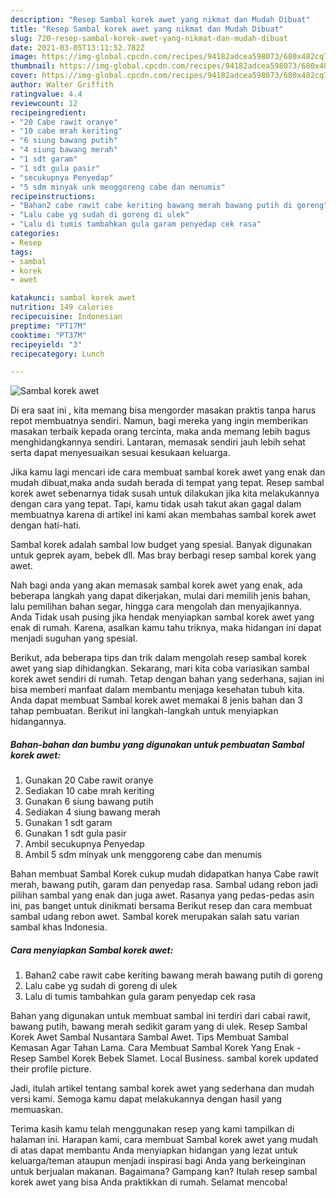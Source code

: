 ```yaml
---
description: "Resep Sambal korek awet yang nikmat dan Mudah Dibuat"
title: "Resep Sambal korek awet yang nikmat dan Mudah Dibuat"
slug: 720-resep-sambal-korek-awet-yang-nikmat-dan-mudah-dibuat
date: 2021-03-05T13:11:52.782Z
image: https://img-global.cpcdn.com/recipes/94182adcea598073/680x482cq70/sambal-korek-awet-foto-resep-utama.jpg
thumbnail: https://img-global.cpcdn.com/recipes/94182adcea598073/680x482cq70/sambal-korek-awet-foto-resep-utama.jpg
cover: https://img-global.cpcdn.com/recipes/94182adcea598073/680x482cq70/sambal-korek-awet-foto-resep-utama.jpg
author: Walter Griffith
ratingvalue: 4.4
reviewcount: 12
recipeingredient:
- "20 Cabe rawit oranye"
- "10 cabe mrah keriting"
- "6 siung bawang putih"
- "4 siung bawang merah"
- "1 sdt garam"
- "1 sdt gula pasir"
- "secukupnya Penyedap"
- "5 sdm minyak unk menggoreng cabe dan menumis"
recipeinstructions:
- "Bahan2 cabe rawit cabe keriting bawang merah bawang putih di goreng"
- "Lalu cabe yg sudah di goreng di ulek"
- "Lalu di tumis tambahkan gula garam penyedap cek rasa"
categories:
- Resep
tags:
- sambal
- korek
- awet

katakunci: sambal korek awet 
nutrition: 149 calories
recipecuisine: Indonesian
preptime: "PT17M"
cooktime: "PT37M"
recipeyield: "3"
recipecategory: Lunch

---
```



![Sambal korek awet](https://img-global.cpcdn.com/recipes/94182adcea598073/680x482cq70/sambal-korek-awet-foto-resep-utama.jpg)

Di era  saat ini , kita memang bisa mengorder masakan praktis tanpa harus repot membuatnya sendiri. Namun, bagi mereka yang ingin memberikan masakan terbaik kepada orang tercinta, maka anda memang lebih bagus menghidangkannya sendiri. Lantaran, memasak sendiri jauh lebih sehat serta dapat menyesuaikan sesuai kesukaan keluarga.

Jika kamu lagi mencari ide cara membuat sambal korek awet yang enak dan mudah dibuat,maka anda sudah berada di tempat yang tepat. Resep sambal korek awet  sebenarnya tidak susah untuk dilakukan jika kita melakukannya dengan cara yang tepat. Tapi, kamu tidak usah takut akan gagal dalam membuatnya 
karena di artikel ini kami akan membahas sambal korek awet dengan hati-hati.  

Sambal korek adalah sambal low budget yang spesial. Banyak digunakan untuk geprek ayam, bebek dll. Mas bray berbagi resep sambal korek yang awet.

Nah bagi anda yang akan memasak sambal korek awet yang enak, ada beberapa langkah yang dapat dikerjakan, mulai dari memilih jenis bahan, lalu pemilihan bahan segar, hingga cara mengolah dan menyajikannya. Anda Tidak usah pusing jika hendak menyiapkan sambal korek awet yang enak di rumah. Karena, asalkan kamu  tahu triknya, maka hidangan ini dapat menjadi suguhan yang spesial.

Berikut, ada beberapa tips dan trik dalam mengolah resep sambal korek awet yang siap dihidangkan. Sekarang, mari kita coba variasikan sambal korek awet sendiri di rumah. Tetap dengan bahan yang sederhana, sajian ini bisa memberi manfaat dalam membantu menjaga kesehatan tubuh kita. Anda dapat membuat Sambal korek awet memakai 8 jenis bahan dan 3 tahap pembuatan. Berikut ini langkah-langkah untuk menyiapkan hidangannya.

<!--inarticleads1-->

##### Bahan-bahan dan bumbu yang digunakan untuk pembuatan Sambal korek awet:

1. Gunakan 20 Cabe rawit oranye
1. Sediakan 10 cabe mrah keriting
1. Gunakan 6 siung bawang putih
1. Sediakan 4 siung bawang merah
1. Gunakan 1 sdt garam
1. Gunakan 1 sdt gula pasir
1. Ambil secukupnya Penyedap
1. Ambil 5 sdm minyak unk menggoreng cabe dan menumis


Bahan membuat Sambal Korek cukup mudah didapatkan hanya Cabe rawit merah, bawang putih, garam dan penyedap rasa. Sambal udang rebon jadi pilihan sambal yang enak dan juga awet. Rasanya yang pedas-pedas asin ini, pas banget untuk dinikmati bersama Berikut resep dan cara membuat sambal udang rebon awet. Sambal korek merupakan salah satu varian sambal khas Indonesia. 

<!--inarticleads2-->

##### Cara menyiapkan Sambal korek awet:

1. Bahan2 cabe rawit cabe keriting bawang merah bawang putih di goreng
1. Lalu cabe yg sudah di goreng di ulek
1. Lalu di tumis tambahkan gula garam penyedap cek rasa


Bahan yang digunakan untuk membuat sambal ini terdiri dari cabai rawit, bawang putih, bawang merah sedikit garam yang di ulek. Resep Sambal Korek Awet Sambal Nusantara Sambal Awet. Tips Membuat Sambal Kemasan Agar Tahan Lama. Cara Membuat Sambal Korek Yang Enak - Resep Sambel Korek Bebek Slamet. Local Business. sambal korek updated their profile picture. 

Jadi, itulah artikel tentang  sambal korek awet  yang sederhana dan mudah versi kami. Semoga kamu dapat melakukannya dengan hasil yang memuaskan. 

Terima kasih kamu telah menggunakan resep yang kami tampilkan di halaman ini. Harapan kami, cara membuat  Sambal korek awet yang mudah di atas dapat membantu Anda menyiapkan hidangan yang lezat untuk keluarga/teman ataupun menjadi inspirasi bagi Anda yang berkeinginan untuk berjualan makanan. Bagaimana? Gampang kan? Itulah resep sambal korek awet yang bisa Anda praktikkan di rumah. Selamat mencoba!

